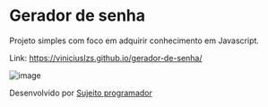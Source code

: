 # Gerador de senha

Projeto simples com foco em adquirir conhecimento em Javascript.

Link: https://viniciuslzs.github.io/gerador-de-senha/

![image](https://user-images.githubusercontent.com/99357388/172184739-ed81e6bd-9d1c-4fe2-bd3f-bceabda8ea2e.png)

Desenvolvido por <a href="https://www.youtube.com/c/Sujeitoprogramador">Sujeito programador
</a>
